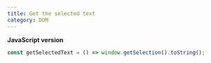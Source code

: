 ```yaml
---
title: Get the selected text
category: DOM
---
```


**JavaScript version**

```js
const getSelectedText = () => window.getSelection().toString();
```
